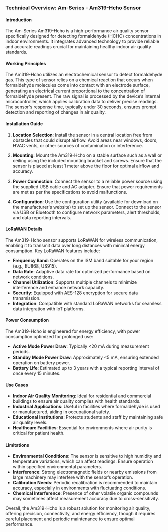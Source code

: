 ### Technical Overview: Am-Series - Am319-Hcho Sensor

#### Introduction
The Am-Series Am319-Hcho is a high-performance air quality sensor specifically designed for detecting formaldehyde (HCHO) concentrations in indoor environments. It integrates advanced technology to provide reliable and accurate readings crucial for maintaining healthy indoor air quality standards.

#### Working Principles
The Am319-Hcho utilizes an electrochemical sensor to detect formaldehyde gas. This type of sensor relies on a chemical reaction that occurs when formaldehyde molecules come into contact with an electrode surface, generating an electrical current proportional to the concentration of formaldehyde present. The raw signal is processed by the device’s internal microcontroller, which applies calibration data to deliver precise readings. The sensor's response time, typically under 30 seconds, ensures prompt detection and reporting of changes in air quality.

#### Installation Guide
1. **Location Selection**: Install the sensor in a central location free from obstacles that could disrupt airflow. Avoid areas near windows, doors, HVAC vents, or other sources of contamination or interference.

2. **Mounting**: Mount the Am319-Hcho on a stable surface such as a wall or ceiling using the included mounting bracket and screws. Ensure that the sensor is placed at least 1 meter above the floor for optimal airflow and accuracy.

3. **Power Connection**: Connect the sensor to a reliable power source using the supplied USB cable and AC adapter. Ensure that power requirements are met as per the specifications to avoid malfunctions.

4. **Configuration**: Use the configuration utility (available for download on the manufacturer's website) to set up the sensor. Connect to the sensor via USB or Bluetooth to configure network parameters, alert thresholds, and data reporting intervals.

#### LoRaWAN Details
The Am319-Hcho sensor supports LoRaWAN for wireless communication, enabling it to transmit data over long distances with minimal energy consumption. Key LoRaWAN features include:

- **Frequency Band**: Operates on the ISM band suitable for your region (e.g., EU868, US915).
- **Data Rate**: Adaptive data rate for optimized performance based on network conditions.
- **Channel Utilization**: Supports multiple channels to minimize interference and enhance network capacity.
- **Security**: Equipped with AES-128 encryption for secure data transmission.
- **Integration**: Compatible with standard LoRaWAN networks for seamless data integration with IoT platforms.

#### Power Consumption
The Am319-Hcho is engineered for energy efficiency, with power consumption optimized for prolonged use:
- **Active Mode Power Draw**: Typically <20 mA during measurement periods.
- **Standby Mode Power Draw**: Approximately <5 mA, ensuring extended operation on battery power.
- **Battery Life**: Estimated up to 3 years with a typical reporting interval of once every 15 minutes.

#### Use Cases
- **Indoor Air Quality Monitoring**: Ideal for residential and commercial buildings to ensure air quality complies with health standards.
- **Industrial Applications**: Useful in facilities where formaldehyde is used or manufactured, aiding in occupational safety.
- **Educational Institutions**: Protects students and staff by maintaining safe air quality levels.
- **Healthcare Facilities**: Essential for environments where air purity is critical for patient health.

#### Limitations
- **Environmental Conditions**: The sensor is sensitive to high humidity and temperature variations, which can affect readings. Ensure operation within specified environmental parameters.
- **Interference**: Strong electromagnetic fields or nearby emissions from large machinery may interfere with the sensor’s operation.
- **Calibration Needs**: Periodic recalibration is recommended to maintain accuracy, especially in environments with fluctuating conditions.
- **Chemical Interference**: Presence of other volatile organic compounds may sometimes affect measurement accuracy due to cross-sensitivity.

Overall, the Am319-Hcho is a robust solution for monitoring air quality, offering precision, connectivity, and energy efficiency, though it requires careful placement and periodic maintenance to ensure optimal performance.